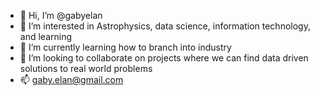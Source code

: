 - 👋 Hi, I’m @gabyelan
- 👀 I’m interested in Astrophysics, data science, 
information technology, and learning
- 🌱 I’m currently learning how to branch into industry
- 💞️ I’m looking to collaborate on projects where 
we can find data driven solutions to real world problems
- 📫 gaby.elan@gmail.com

<!---
gabyelan/gabyelan is a ✨ special ✨ repository because its `README.md` (this file) appears on your GitHub profile.
You can click the Preview link to take a look at your changes.
--->
